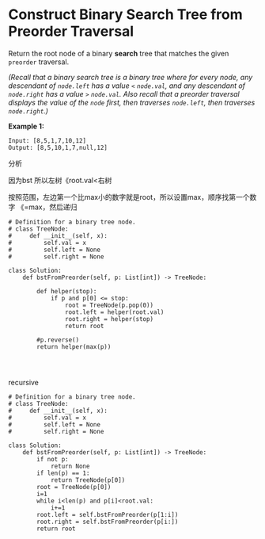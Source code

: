 # Construct Binary Search Tree from Preorder Traversal



Return the root node of a binary **search** tree that matches the given `preorder` traversal.

_\(Recall that a binary search tree is a binary tree where for every node, any descendant of `node.left` has a value `<` `node.val`, and any descendant of `node.right` has a value `>` `node.val`.  Also recall that a preorder traversal displays the value of the `node` first, then traverses `node.left`, then traverses `node.right`.\)_

**Example 1:**

```text
Input: [8,5,1,7,10,12]
Output: [8,5,10,1,7,null,12]
```



分析

因为bst 所以左树《root.val&lt;右树

按照范围，左边第一个比max小的数字就是root，所以设置max，顺序找第一个数字 《=max，然后递归

```text
# Definition for a binary tree node.
# class TreeNode:
#     def __init__(self, x):
#         self.val = x
#         self.left = None
#         self.right = None

class Solution:
    def bstFromPreorder(self, p: List[int]) -> TreeNode:
        
        def helper(stop):
            if p and p[0] <= stop:
                root = TreeNode(p.pop(0))
                root.left = helper(root.val)
                root.right = helper(stop)
                return root
            
        #p.reverse()   
        return helper(max(p))
            
            
        
```

recursive

```text
# Definition for a binary tree node.
# class TreeNode:
#     def __init__(self, x):
#         self.val = x
#         self.left = None
#         self.right = None

class Solution:
    def bstFromPreorder(self, p: List[int]) -> TreeNode:
        if not p:
            return None
        if len(p) == 1:
            return TreeNode(p[0])
        root = TreeNode(p[0])
        i=1
        while i<len(p) and p[i]<root.val:
            i+=1
        root.left = self.bstFromPreorder(p[1:i])
        root.right = self.bstFromPreorder(p[i:])
        return root
        
            
            
        
```

